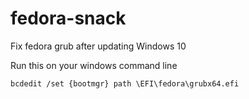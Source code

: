 # fedora-snack
Fix fedora grub after updating Windows 10

Run this on your windows command line
```
bcdedit /set {bootmgr} path \EFI\fedora\grubx64.efi
```
